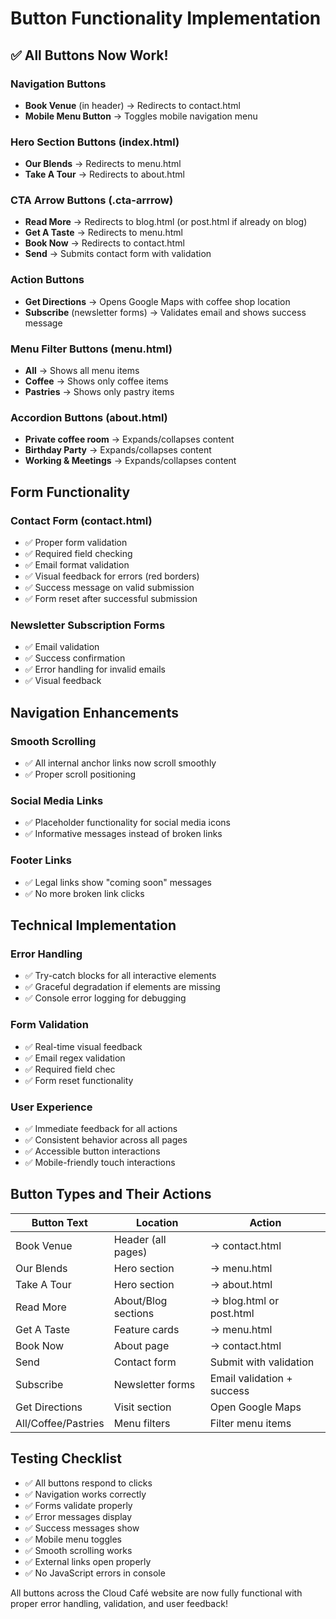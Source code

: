 # Button Functionality Implementation

## ✅ All Buttons Now Work!

### Navigation Buttons
- **Book Venue** (in header) → Redirects to contact.html
- **Mobile Menu Button** → Toggles mobile navigation menu

### Hero Section Buttons (index.html)
- **Our Blends** → Redirects to menu.html
- **Take A Tour** → Redirects to about.html

### CTA Arrow Buttons (.cta-arrrow)
- **Read More** → Redirects to blog.html (or post.html if already on blog)
- **Get A Taste** → Redirects to menu.html
- **Book Now** → Redirects to contact.html
- **Send** → Submits contact form with validation

### Action Buttons
- **Get Directions** → Opens Google Maps with coffee shop location
- **Subscribe** (newsletter forms) → Validates email and shows success message

### Menu Filter Buttons (menu.html)
- **All** → Shows all menu items
- **Coffee** → Shows only coffee items
- **Pastries** → Shows only pastry items

### Accordion Buttons (about.html)
- **Private coffee room** → Expands/collapses content
- **Birthday Party** → Expands/collapses content
- **Working & Meetings** → Expands/collapses content

## Form Functionality

### Contact Form (contact.html)
- ✅ Proper form validation
- ✅ Required field checking
- ✅ Email format validation
- ✅ Visual feedback for errors (red borders)
- ✅ Success message on valid submission
- ✅ Form reset after successful submission

### Newsletter Subscription Forms
- ✅ Email validation
- ✅ Success confirmation
- ✅ Error handling for invalid emails
- ✅ Visual feedback

## Navigation Enhancements

### Smooth Scrolling
- ✅ All internal anchor links now scroll smoothly
- ✅ Proper scroll positioning

### Social Media Links
- ✅ Placeholder functionality for social media icons
- ✅ Informative messages instead of broken links

### Footer Links
- ✅ Legal links show "coming soon" messages
- ✅ No more broken link clicks

## Technical Implementation

### Error Handling
- ✅ Try-catch blocks for all interactive elements
- ✅ Graceful degradation if elements are missing
- ✅ Console error logging for debugging

### Form Validation
- ✅ Real-time visual feedback
- ✅ Email regex validation
- ✅ Required field chec
- ✅ Form reset functionality

### User Experience
- ✅ Immediate feedback for all actions
- ✅ Consistent behavior across all pages
- ✅ Accessible button interactions
- ✅ Mobile-friendly touch interactions

## Button Types and Their Actions

| Button Text | Location | Action |
|-------------|----------|--------|
| Book Venue | Header (all pages) | → contact.html |
| Our Blends | Hero section | → menu.html |
| Take A Tour | Hero section | → about.html |
| Read More | About/Blog sections | → blog.html or post.html |
| Get A Taste | Feature cards | → menu.html |
| Book Now | About page | → contact.html |
| Send | Contact form | Submit with validation |
| Subscribe | Newsletter forms | Email validation + success |
| Get Directions | Visit section | Open Google Maps |
| All/Coffee/Pastries | Menu filters | Filter menu items |

## Testing Checklist

- ✅ All buttons respond to clicks
- ✅ Navigation works correctly
- ✅ Forms validate properly
- ✅ Error messages display
- ✅ Success messages show
- ✅ Mobile menu toggles
- ✅ Smooth scrolling works
- ✅ External links open properly
- ✅ No JavaScript errors in console

All buttons across the Cloud Café website are now fully functional with proper error handling, validation, and user feedback!
